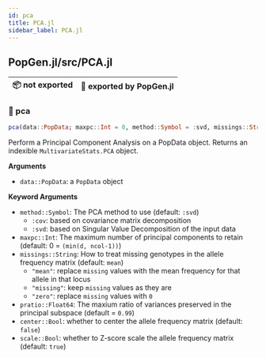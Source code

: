```yaml
---
id: pca
title: PCA.jl
sidebar_label: PCA.jl
---
```


## PopGen.jl/src/PCA.jl
| 📦  not exported | 🔵  exported by PopGen.jl |
|:---:|:---:|

### 🔵 pca
```julia
pca(data::PopData; maxpc::Int = 0, method::Symbol = :svd, missings::String = "mean", pratio::Float64 = 0.99, center::Bool = false, scale::Bool = true)
```
Perform a Principal Component Analysis on a PopData object. Returns an indexible `MultivariateStats.PCA` object.

**Arguments**
- `data::PopData`: a `PopData` object

**Keyword Arguments**
- `method::Symbol`: The PCA method to use (default: `:svd`)
    - `:cov`: based on covariance matrix decomposition
    - `:svd`: based on Singular Value Decomposition of the input data
- `maxpc::Int`: The maximum number of principal components to retain (default: 0 = `(min(d, ncol-1))`)
- `missings::String`: How to treat missing genotypes in the allele frequency matrix (default: `mean`)
    - `"mean"`: replace `missing` values with the mean frequency for that allele in that locus
    - `"missing"`: keep `missing` values as they are
    - `"zero"`: replace `missing` values with `0`
- `pratio::Float64`: The maxium ratio of variances preserved in the principal subspace (default = `0.99`)
- `center::Bool`: whether to center the allele frequency matrix (default: `false`)
- `scale::Bool`: whether to Z-score scale the allele frequency matrix (default: `true`)